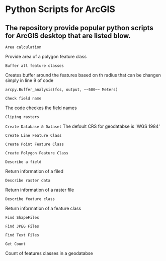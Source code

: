 # Python Scripts for ArcGIS

## The repository provide popular python scripts for ArcGIS desktop that are listed blow.

```Area calculation```

Provide area of a polygon feature class

```Buffer all feature classes ```

Creates buffer around the features based on th radius that can be changen simply in line 9 of code


```arcpy.Buffer_analysis(fcs, output, ~~500~~ Meters)```

```Check field name```

The code checkes the field names


```Cliping rasters```


```Create Database & Dataset```
The defoult CRS for geodatabse is 'WGS 1984'

```Create Line Feature Class```


```Create Point Feature Class```


```Create Polygon Feature Class```


```Describe a field```

Return information of a filed


```Describe raster data```

Return information of a raster file



```Describe feature class```


Return information of a feature class


```Find ShapeFiles```


```Find JPEG Files```


```Find Text Files```


```Get Count```

Count of features classes in a geodatabse


